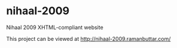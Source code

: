 nihaal-2009
===========

Nihaal 2009 XHTML-compliant website

This project can be viewed at http://nihaal-2009.ramanbuttar.com/